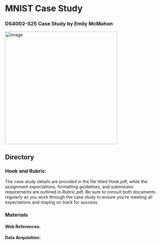 # MNIST Case Study
### DS4002-S25 Case Study by Emily McMahon


<img width="370" alt="image" src="https://github.com/user-attachments/assets/faf342d4-68a9-4df0-ba51-595dd72c50ed" />

## Directory
### Hook and Rubric: 
The case study details are provided in the file titled Hook.pdf, while the assignment expectations, formatting guidelines, and submission requirements are outlined in Rubric.pdf. Be sure to consult both documents regularly as you work through the case study to ensure you’re meeting all expectations and staying on track for success.
### Materials 
#### Web References:

#### Data Acquisition: 
